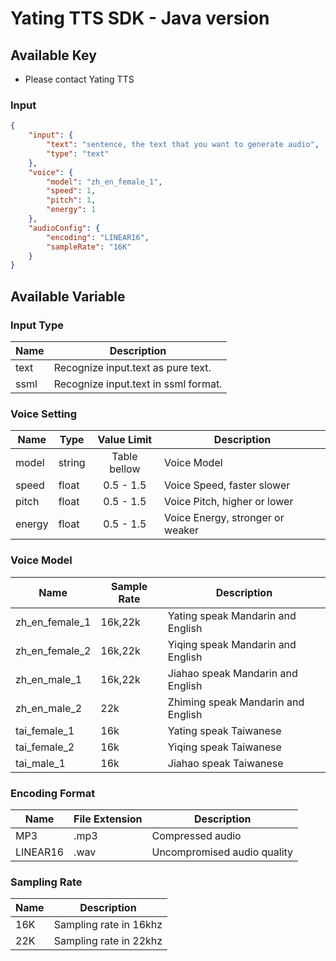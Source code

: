 # Yating TTS SDK - Java version

## Available Key

- Please contact Yating TTS

### Input

```JSON
{
    "input": {
        "text": "sentence, the text that you want to generate audio",
        "type": "text"
    },
    "voice": {
        "model": "zh_en_female_1",
        "speed": 1,
        "pitch": 1,
        "energy": 1
    },
    "audioConfig": {
        "encoding": "LINEAR16",
        "sampleRate": "16K"
    }
}
```

## Available Variable

### Input Type

| Name | Description                          |
| ---- | ------------------------------------ |
| text | Recognize input.text as pure text.   |
| ssml | Recognize input.text in ssml format. |

### Voice Setting

| Name   | Type   | Value Limit  | Description                      |
| ------ | ------ | :----------: | -------------------------------- |
| model  | string | Table bellow | Voice Model                      |
| speed  | float  |  0.5 - 1.5   | Voice Speed, faster slower       |
| pitch  | float  |  0.5 - 1.5   | Voice Pitch, higher or lower     |
| energy | float  |  0.5 - 1.5   | Voice Energy, stronger or weaker |

### Voice Model

| Name           | Sample Rate | Description                        |
| -------------- | ----------- | ---------------------------------- |
| zh_en_female_1 | 16k,22k     | Yating speak Mandarin and English  |
| zh_en_female_2 | 16k,22k     | Yiqing speak Mandarin and English  |
| zh_en_male_1   | 16k,22k     | Jiahao speak Mandarin and English  |
| zh_en_male_2   | 22k         | Zhiming speak Mandarin and English |
| tai_female_1   | 16k         | Yating speak Taiwanese             |
| tai_female_2   | 16k         | Yiqing speak Taiwanese             |
| tai_male_1     | 16k         | Jiahao speak Taiwanese             |

### Encoding Format

| Name     | File Extension | Description                 |
| -------- | -------------- | --------------------------- |
| MP3      | .mp3           | Compressed audio            |
| LINEAR16 | .wav           | Uncompromised audio quality |

### Sampling Rate

| Name | Description            |
| ---- | ---------------------- |
| 16K  | Sampling rate in 16khz |
| 22K  | Sampling rate in 22khz |
